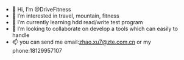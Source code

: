 - 👋 Hi, I’m @DriveFitness
- 👀 I’m interested in travel, mountain, fitness
- 🌱 I’m currently learning hdd read/write test program
- 💞️ I’m looking to collaborate on develop a tools which can easily to handle
- 📫 you can send me email:zhao.xu7@zte.com.cn or my phone:18129957107

<!---
DriveFitness/DriveFitness is a ✨ special ✨ repository because its `README.md` (this file) appears on your GitHub profile.
You can click the Preview link to take a look at your changes.
--->
